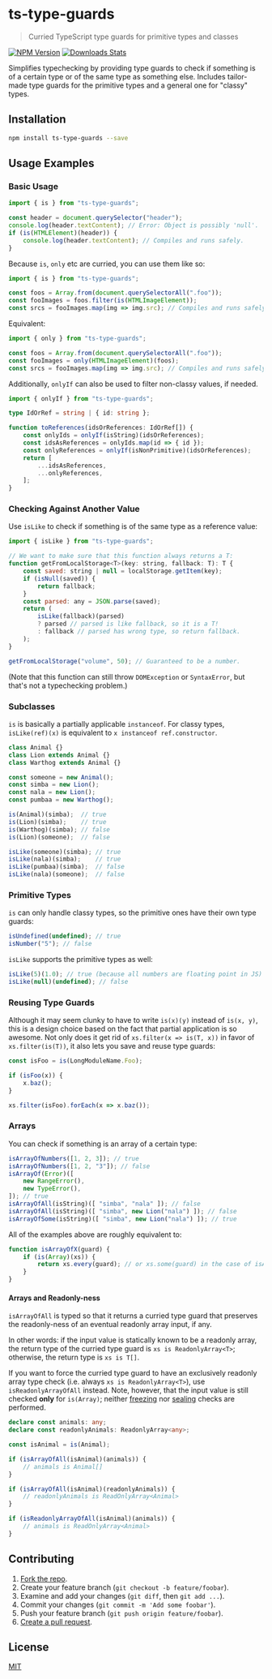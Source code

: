 # ts-type-guards
> Curried TypeScript type guards for primitive types and classes

[![NPM Version][npm-image]][npm-url]
[![Downloads Stats][npm-downloads]][npm-url]

Simplifies typechecking by providing type guards to check if something is of a certain type or of the same type as something else. Includes tailor-made type guards for the primitive types and a general one for "classy" types.



## Installation

```sh
npm install ts-type-guards --save
```



## Usage Examples

### Basic Usage

```javascript
import { is } from "ts-type-guards";

const header = document.querySelector("header");
console.log(header.textContent); // Error: Object is possibly 'null'.
if (is(HTMLElement)(header)) {
    console.log(header.textContent); // Compiles and runs safely.
}
```

Because `is`, `only` etc are curried, you can use them like so:

```javascript
import { is } from "ts-type-guards";

const foos = Array.from(document.querySelectorAll(".foo"));
const fooImages = foos.filter(is(HTMLImageElement));
const srcs = fooImages.map(img => img.src); // Compiles and runs safely.
```

Equivalent:

```javascript
import { only } from "ts-type-guards";

const foos = Array.from(document.querySelectorAll(".foo"));
const fooImages = only(HTMLImageElement)(foos);
const srcs = fooImages.map(img => img.src); // Compiles and runs safely.
```

Additionally, `onlyIf` can also be used to filter non-classy values, if needed.

```typescript
import { onlyIf } from "ts-type-guards";

type IdOrRef = string | { id: string };

function toReferences(idsOrReferences: IdOrRef[]) {
    const onlyIds = onlyIf(isString)(idsOrReferences);
    const idsAsReferences = onlyIds.map(id => { id });
    const onlyReferences = onlyIf(isNonPrimitive)(idsOrReferences);
    return [
        ...idsAsReferences,
        ...onlyReferences,
    ];
}
```

### Checking Against Another Value

Use `isLike` to check if something is of the same type as a reference value:

```javascript
import { isLike } from "ts-type-guards";

// We want to make sure that this function always returns a T:
function getFromLocalStorage<T>(key: string, fallback: T): T {
    const saved: string | null = localStorage.getItem(key);
    if (isNull(saved)) {
        return fallback;
    }
    const parsed: any = JSON.parse(saved);
    return (
        isLike(fallback)(parsed)
        ? parsed // parsed is like fallback, so it is a T!
        : fallback // parsed has wrong type, so return fallback.
    );
}

getFromLocalStorage("volume", 50); // Guaranteed to be a number.
```

(Note that this function can still throw `DOMException` or `SyntaxError`, but that's not a typechecking problem.)


### Subclasses

`is` is basically a partially applicable `instanceof`. For classy types, `isLike(ref)(x)` is equivalent to `x instanceof ref.constructor`.

```javascript
class Animal {}
class Lion extends Animal {}
class Warthog extends Animal {}

const someone = new Animal();
const simba = new Lion();
const nala = new Lion();
const pumbaa = new Warthog();

is(Animal)(simba);  // true
is(Lion)(simba);    // true
is(Warthog)(simba); // false
is(Lion)(someone);  // false

isLike(someone)(simba); // true
isLike(nala)(simba);    // true
isLike(pumbaa)(simba);  // false
isLike(nala)(someone);  // false
```


### Primitive Types

`is` can only handle classy types, so the primitive ones have their own type guards:

```javascript
isUndefined(undefined); // true
isNumber("5"); // false
```

`isLike` supports the primitive types as well:

```javascript
isLike(5)(1.0); // true (because all numbers are floating point in JS)
isLike(null)(undefined); // false
```


### Reusing Type Guards

Although it may seem clunky to have to write `is(x)(y)` instead of `is(x, y)`, this is a design choice based on the fact that partial application is so awesome. Not only does it get rid of `xs.filter(x => is(T, x))` in favor of `xs.filter(is(T))`, it also lets you save and reuse type guards:

```javascript
const isFoo = is(LongModuleName.Foo);

if (isFoo(x)) {
    x.baz();
}

xs.filter(isFoo).forEach(x => x.baz());
```


### Arrays

You can check if something is an array of a certain type:

```javascript
isArrayOfNumbers([1, 2, 3]); // true
isArrayOfNumbers([1, 2, "3"]); // false
isArrayOf(Error)([
    new RangeError(),
    new TypeError(),
]); // true
isArrayOfAll(isString)([ "simba", "nala" ]); // false
isArrayOfAll(isString)([ "simba", new Lion("nala") ]); // false
isArrayOfSome(isString)([ "simba", new Lion("nala") ]); // true
```

All of the examples above are roughly equivalent to:

```javascript
function isArrayOfX(guard) {
    if (is(Array)(xs)) {
        return xs.every(guard); // or xs.some(guard) in the case of isArrayOfSome
    }
}
```


#### Arrays and Readonly-ness

`isArrayOfAll` is typed so that it returns a curried type guard that preserves the readonly-ness of an eventual readonly array input, if any.

In other words: if the input value is statically known to be a readonly array, the return type of the curried type guard is `xs is ReadonlyArray<T>`; otherwise, the return type is `xs is T[]`.

If you want to force the curried type guard to have an exclusively readonly array type check (i.e. always `xs is ReadonlyArray<T>`), use `isReadonlyArrayOfAll` instead. Note, however, that the input value is still checked **only** for `is(Array)`; neither [freezing](https://developer.mozilla.org/en-US/docs/Web/JavaScript/Reference/Global_Objects/Object/freeze) nor [sealing](https://developer.mozilla.org/en-US/docs/Web/JavaScript/Reference/Global_Objects/Object/seal) checks are performed.

```typescript
declare const animals: any;
declare const readonlyAnimals: ReadonlyArray<any>;

const isAnimal = is(Animal);

if (isArrayOfAll(isAnimal)(animals)) {
    // animals is Animal[]
}

if (isArrayOfAll(isAnimal)(readonlyAnimals)) {
    // readonlyAnimals is ReadOnlyArray<Animal>
}

if (isReadonlyArrayOfAll(isAnimal)(animals)) {
    // animals is ReadOnlyArray<Animal>
}
```


## Contributing

1. [Fork the repo](https://github.com/SimonAlling/ts-type-guards/fork).
2. Create your feature branch (`git checkout -b feature/foobar`).
3. Examine and add your changes (`git diff`, then `git add ...`).
4. Commit your changes (`git commit -m 'Add some foobar'`).
5. Push your feature branch (`git push origin feature/foobar`).
6. [Create a pull request](https://github.com/SimonAlling/ts-type-guards/pulls).



## License

[MIT](http://vjpr.mit-license.org)


[npm-image]: https://img.shields.io/npm/v/ts-type-guards.svg
[npm-url]: https://npmjs.org/package/ts-type-guards
[npm-downloads]: https://img.shields.io/npm/dm/ts-type-guards.svg
